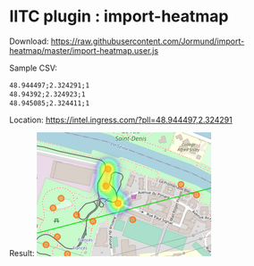 # IITC plugin : import-heatmap
Download: https://raw.githubusercontent.com/Jormund/import-heatmap/master/import-heatmap.user.js

Sample CSV:
```
48.944497;2.324291;1
48.94392;2.324923;1
48.945085;2.324411;1 
```

Location: https://intel.ingress.com/?pll=48.944497,2.324291

Result: 
![Sample result](https://raw.githubusercontent.com/Jormund/import-heatmap/master/sample.png)
